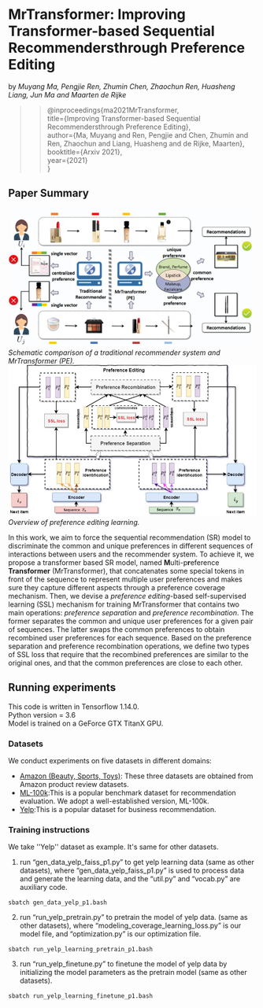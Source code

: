 # MrTransformer: Improving Transformer-based Sequential Recommendersthrough Preference Editing

by *Muyang Ma, Pengjie Ren, Zhumin Chen, Zhaochun Ren, Huasheng Liang, Jun Ma and Maarten de Rijke*

>>@inproceedings{ma2021MrTransformer,\
>>title={Improving Transformer-based Sequential Recommendersthrough Preference Editing},\
>>author={Ma, Muyang and Ren, Pengjie and Chen, Zhumin and Ren, Zhaochun and Liang, Huasheng and de Rijke, Maarten},\
>>booktitle={Arxiv 2021},\
>>year={2021}\
>>}

## Paper Summary

![intro](./intro-resize.png)\
*Schematic comparison of a traditional recommender system and MrTransformer (PE).*\
![model](./new-framework.jpg)\
*Overview of preference editing learning.*

In this work, we aim to force the sequential recommendation (SR) model to discriminate the common and unique preferences in different sequences of interactions between users and the recommender system. To achieve it, we propose a transformer based SR model, named **M**ulti-p**r**eference **Transformer** (MrTransformer), that concatenates some special tokens in front of the sequence to represent multiple user preferences and makes sure they capture different aspects through a preference coverage mechanism. Then, we devise a *preference editing*-based self-supervised learning (SSL) mechanism for training MrTransformer that contains two main operations: *preference separation* and *preference recombination*. The former separates the common and unique user preferences for a given pair of sequences. The latter swaps the common preferences to obtain recombined user preferences for each sequence. Based on the preference separation and preference recombination operations, we define two types of SSL loss that require that the recombined preferences are similar to the original ones, and that the common preferences are close to each other.

## Running experiments
This code is written in Tensorflow 1.14.0. \
Python version = 3.6 \
Model is trained on a GeForce GTX TitanX GPU.


### Datasets
We conduct experiments on five datasets in different domains:  
+ [Amazon (Beauty, Sports, Toys)](http://jmcauley.ucsd.edu/data/amazon/): These three datasets are obtained from Amazon product review datasets.  
+ [ML-100k](https://grouplens.org/datasets/movielens/):This is a popular benchmark dataset for recommendation evaluation. We adopt a well-established version, ML-100k.   
+ [Yelp](https://www.yelp.com/dataset):This is a popular dataset for business recommendation.  

### Training instructions

We take ''Yelp'' dataset as example. It's same for other datasets.

1. run “gen_data_yelp_faiss_p1.py” to get yelp learning data (same as other datasets), where “gen_data_yelp_faiss_p1.py” is used to process data and generate the learning data, and the “util.py” and “vocab.py” are auxiliary code.  

```
sbatch gen_data_yelp_p1.bash
```

2. run “run_yelp_pretrain.py” to pretrain the model of yelp data. (same as other datasets), where “modeling_coverage_learning_loss.py” is our model file, and “optimization.py” is our optimization file.  

```
sbatch run_yelp_learning_pretrain_p1.bash
```

3. run “run_yelp_finetune.py” to finetune the model of yelp data by initializing the model parameters as the pretrain model (same as other datasets).

```
sbatch run_yelp_learning_finetune_p1.bash
```
